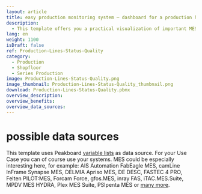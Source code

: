 ```yaml
---
layout: article
title: easy production monitoring system ― dashboard for a production hall
description: 
  - This template offers you a practical visualization of important MES data of your machines. It provides an overview of production data, shows the number of pieces already produced and deviations from the target quantity. It can also be used for quality control through real-time error messages and the display of faulty production and downtimes. The high degree of individualization of our templates offers you a maximum of flexibility in your factory. Download now!
lang: en
weight: 1100
isDraft: false
ref: Production-Lines-Status-Quality
category:
  - Production
  - Shopfloor
  - Series Production
image: Production-Lines-Status-Quality.png
image_thumbnail: Production-Lines-Status-Quality_thumbnail.png
download: Production-Lines-Status-Quality.pbmx
overview_description:
overview_benefits:
overview_data_sources:
---
```

# possible data sources
This template uses Peakboard [variable lists](https://help.peakboard.com/scripting/en-variables.html) as data source. For your Use Case you can of course use your systems. MES could be especially interesting here, for example: AIS Automation FabEagle MES, camLine InFrame Synapse MES, DELMIA Apriso MES, DE DESC, FASTEC 4 PRO, Felten PILOT:MES, Forcam Force, gfos.MES, inray FAS, iTAC.MES.Suite, MPDV MES HYDRA, Plex MES Suite, PSIpenta MES or [many more](https://peakboard.com/en/interfaces/).